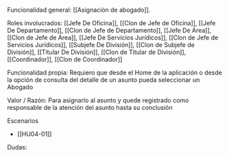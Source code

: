 Funcionalidad general:
	[[Asignación de abogado]].

Roles involucrados:
	[[Jefe De Oficina]], [[Clon de Jefe de Oficina]], [[Jefe De Departamento]], [[Clon de Jefe de Departamento]], [[Jefe De Área]], [[Clon de Jefe de Área]], [[Jefe De Servicios Jurídicos]], [[Clon de Jefe de Servicios Jurídicos]], [[Subjefe De División]], [[Clon de Subjefe de División]], [[Titular De División]], [[Clon de Titular de División]], [[Coordinador]], [[Clon de Coordinador]]

Funcionalidad propia:
	Requiero que desde el Home de la aplicación o desde la opción de consulta del detalle de un asunto pueda seleccionar un Abogado

Valor / Razón:
	Para  asignarlo al asunto y quede registrado como responsable de la atención del asunto hasta su conclusión

Escenarios
* [[HU04-01]]

Dudas:
